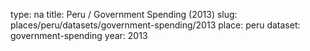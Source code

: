 type: na
title: Peru / Government Spending (2013)
slug: places/peru/datasets/government-spending/2013
place: peru
dataset: government-spending
year: 2013
